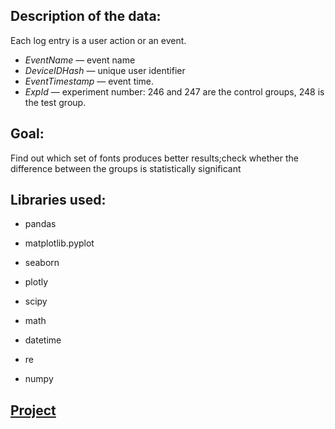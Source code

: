 ## Description of the data:
Each log entry is a user action or an event.
- *EventName* — event name
- *DeviceIDHash* — unique user identifier
- *EventTimestamp* — event time.
- *ExpId* — experiment number: 246 and 247 are the control groups, 248 is the test group.


## Goal:

Find out which set of fonts produces better results;check whether the difference between the groups is statistically significant

## Libraries used:

- pandas

- matplotlib.pyplot

- seaborn

- plotly

- scipy

- math

- datetime

- re

- numpy


## [Project](project_1_KarinLevin.ipynb)
